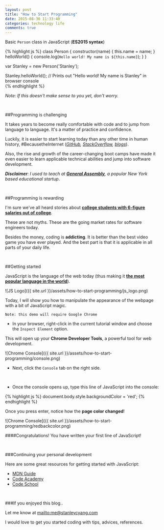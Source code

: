 ```yaml
---
layout: post
title: "How to Start Programming"
date: 2015-08-30 11:33:40
categories: technology life
comments: true
---
```


Basic `Person` class in JavaScript (**ES2015 syntax**)

{% highlight js %}
class Person {
	constructor(name) {
		this.name = name;
	}
	helloWorld() {
		console.log(`Hello world! My name is ${this.name}`);
	}
}

var Stanley = new Person('Stanley');

Stanley.helloWorld();
// Prints out "Hello world! My name is Stanley" in browser console	
{% endhighlight %}

*Note: If this doesn't make sense to you yet, don't worry.*

<br>

##Programming is challenging

It takes years to become really comfortable with code and to jump from language to language. It's a matter of practice and confidence. 

Luckily, it is easier to start learning today than any other time in human history, #BecausetheInternet (*[GitHub](https://github.com), [StackOverflow](https://stackoverflow.com), [blogs](http://stanleycyang.github.io)*).

Also, the rise and growth of the career-changing boot camps have made it even easier to learn applicable technical abilities and jump into software development.

***Disclaimer**: I used to teach at **[General Assembly](https://generalassemb.ly/)**, a popular New York based educational startup*.

<br>


##Programming is rewarding

I'm sure we've all heard stories about **[college students with 6-figure salaries out of college](http://www.nytimes.com/2015/07/29/technology/code-academy-as-career-game-changer.html?_r=0)**.

These are not myths. These are the going market rates for software engineers today. 

Besides the money, coding is **addicting**. It is better than the best video game you have ever played. And the best part is that it is applicable in all parts of your daily life.

<br>

##Getting started

JavaScript is the language of the web today (thus making it **[the most popular language in the world](http://githut.info/)**).

![JS Logo]({{ site.url }}/assets/how-to-start-programming/js_logo.png)

Today, I will show you how to manipulate the appearance of the webpage with a bit of JavaScript magic.

`Note: this demo will require Google Chrome`

- In your browser, right-click in the current tutorial window and choose the `Inspect Element` option.

This will open up your **Chrome Developer Tools**, a powerful tool for web development.

![Chrome Console]({{ site.url }}/assets/how-to-start-programming/console.png)

- Next, click the `Console` tab on the right side.

<br>

- Once the console opens up, type this line of JavaScript into the console:

{% highlight js %}
document.body.style.backgroundColor = 'red';
{% endhighlight %}

Once you press enter, notice how the **page color changed**!

![Chrome Console]({{ site.url }}/assets/how-to-start-programming/redbackcolor.png)

####Congratulations! You have written your first line of JavaScript!

<br>

###Continuing your personal development

Here are some great resources for getting started with JavaScript:

- [MDN Guide](https://developer.mozilla.org/en-US/Learn/Getting_started_with_the_web/JavaScript_basics)
- [Code Academy](https://www.codecademy.com/tracks/javascript/resume)
- [Code School](https://www.codeschool.com/paths/javascript)

<br>

###If you enjoyed this blog..

Let me know at <mailto:me@stanleycyang.com>

I would love to get you started coding with tips, advices, references. 


